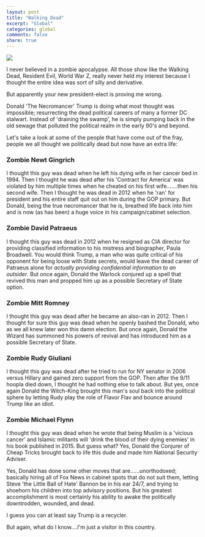 ```yaml
---
layout: post
title: "Walking Dead"
excerpt: "Global"
categories: global
comments: false
share: true
---
```


![](https://i.imgur.com/cW8dL.jpg)


I never believed in a zombie apocalypse. All those show like the Walking Dead, Resident Evil, World War Z, really never held my interest because I thought the entire idea was sort of silly and derivative.


But apparently your new president-elect is proving me wrong. 


Donald 'The Necromancer' Trump is doing what most thought was impossible; resurrecting the dead political careers of many a former DC stalwart. Instead of 'draining the swamp', he is simply pumping back in the old sewage that polluted the political realm in the early 90's and beyond. 


Let's take a look at some of the people that have come out of the fray, people we all thought we politically dead but now have an extra life:




### Zombie Newt Gingrich


I thought this guy was dead when he left his dying wife in her cancer bed in 1994. Then I thought he was dead after his 'Contract for America' was violated by him multiple times when he cheated on his first wife.......then his second wife. Then I thought he was dead in 2012 when he 'ran' for president and his entire staff quit out on him during the GOP primary. But Donald, being the true necromancer that he is, breathed life back into him and is now (as has been) a huge voice in his campaign/cabinet selection. 



### Zombie David Patraeus

I thought this guy was dead in 2012 when he resigned as CIA director for providing classified information to his mistress and biographer, Paula Broadwell. You would think Trump, a man who was quite critical of his opponent for being loose with State secrets, would leave the dead career of Patraeus alone for *actually providing confidential information to an outsider*. But once again, Donald the Warlock conjured up a spell that revived this man and propped him up as a possible Secretary of State option. 
 
 
 
### Zombie Mitt Romney


I thought this guy was dead after he became an also-ran in 2012. Then I thought for sure this guy was dead when he openly bashed the Donald, who as we all knew later won this damn election. But once again, Donald the Wizard has summoned his powers of revival and has introduced him as a possible Secretary of State.


### Zombie Rudy Giuliani

I thought this guy was dead after he tried to run for NY senator in 2006 versus Hillary and gained zero support from the GOP. Then after the 9/11 hoopla died down, I thought he had nothing else to talk about. But yes, once again Donald the Witch-King brought this man's soul back into the political sphere by letting Rudy play the role of Flavor Flav and bounce around Trump like an idiot. 


### Zombie Michael Flynn


I thought this guy was dead when he wrote that being Muslim is a 'vicious cancer' and Islamic militants will 'drink the blood of their dying enemies' in his book published in 2015. But guess what? Yes, Donald the Conjurer of Cheap Tricks brought back to life this dude and made him National Security Adviser.


Yes, Donald has done some other moves that are......unorthodoxed; basically hiring all of Fox News in cabinet spots that do not suit them, letting Steve 'the Little Ball of Hate' Bannon be in his ear 24/7, and trying to shoehorn his children into top advisory positions. But his greatest accomplishment is most certainly his ability to awake the politically downtrodden, wounded, and dead. 


I guess you can at least say Trump is a recycler. 


But again, what do I know....I'm just a visitor in this country.


